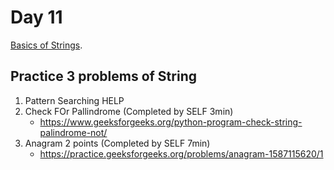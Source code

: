 # Day 11

[Basics of Strings](https://github.com/SachinMadhukar09/100-Days-Of-Code/blob/master/String/Day%2011/24_July_00_Basics_of_Strings.py).

## Practice 3 problems of String

1. Pattern Searching HELP
2. Check FOr Pallindrome (Completed by SELF 3min)
    - https://www.geeksforgeeks.org/python-program-check-string-palindrome-not/
3. Anagram 2 points (Completed by SELF 7min) 
    - https://practice.geeksforgeeks.org/problems/anagram-1587115620/1